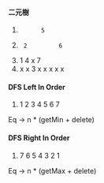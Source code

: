 #### 二元樹


1.           5
2.      2         6 
3.   1    4     x    7
4.  x x  3 x   x x  x x


#### DFS Left In Order

1. 1 2 3 4 5 6 7

Eq -> n * (getMin + delete)

#### DFS Right In Order

1. 7 6 5 4 3 2 1

Eq -> n * (getMax + delete)
